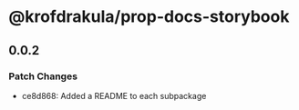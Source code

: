 # @krofdrakula/prop-docs-storybook

## 0.0.2

### Patch Changes

- ce8d868: Added a README to each subpackage
